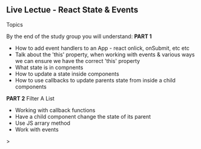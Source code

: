 
## Live Lectue - React State & Events

Topics

By the end of the study group you will understand:
<b>PART 1</b></br>
<ul>
  <li>How to add event handlers to an App - react onlick, onSubmit, etc etc</li>
  <li>Talk about the 'this' property, when working with events & various ways we can ensure we have the correct 'this' property</li>
  <li>What state is in compnents</li>
  <li>How to update a state inside components</li>
  <li>How to use callbacks to update parents state from inside a child components</li>
</ul>

<b>PART 2</b> Filter A List</br>
<ul>
  <li>Working with callback functions</li>
  <li>Have a child component change the state of its parent</li>
  <li>Use JS arrary method</li>
  <li>Work with events</li>
</ul>>